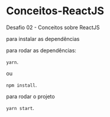 # Conceitos-ReactJS
Desafio 02 - Conceitos sobre ReactJS

para instalar as dependências

para rodar as dependências:

`yarn`.

ou

`npm install`.

para rodar o projeto

`yarn start`.

